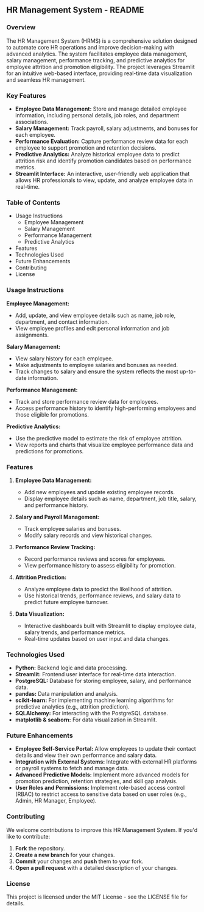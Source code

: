 ## HR Management System - README

### Overview

The HR Management System (HRMS) is a comprehensive solution designed to automate core HR operations and improve decision-making with advanced analytics. The system facilitates employee data management, salary management, performance tracking, and predictive analytics for employee attrition and promotion eligibility. The project leverages Streamlit for an intuitive web-based interface, providing real-time data visualization and seamless HR management.

### Key Features

* **Employee Data Management:** Store and manage detailed employee information, including personal details, job roles, and department associations.
* **Salary Management:** Track payroll, salary adjustments, and bonuses for each employee.
* **Performance Evaluation:** Capture performance review data for each employee to support promotion and retention decisions.
* **Predictive Analytics:** Analyze historical employee data to predict attrition risk and identify promotion candidates based on performance metrics.
* **Streamlit Interface:** An interactive, user-friendly web application that allows HR professionals to view, update, and analyze employee data in real-time.

### Table of Contents

* Usage Instructions
    * Employee Management
    * Salary Management
    * Performance Management
    * Predictive Analytics
* Features
* Technologies Used
* Future Enhancements
* Contributing
* License

### Usage Instructions

**Employee Management:**

* Add, update, and view employee details such as name, job role, department, and contact information.
* View employee profiles and edit personal information and job assignments.

**Salary Management:**

* View salary history for each employee.
* Make adjustments to employee salaries and bonuses as needed.
* Track changes to salary and ensure the system reflects the most up-to-date information.

**Performance Management:**

* Track and store performance review data for employees.
* Access performance history to identify high-performing employees and those eligible for promotions.

**Predictive Analytics:**

* Use the predictive model to estimate the risk of employee attrition.
* View reports and charts that visualize employee performance data and predictions for promotions.

### Features

1. **Employee Data Management:**
    * Add new employees and update existing employee records.
    * Display employee details such as name, department, job title, salary, and performance history.

2. **Salary and Payroll Management:**
    * Track employee salaries and bonuses.
    * Modify salary records and view historical changes.

3. **Performance Review Tracking:**
    * Record performance reviews and scores for employees.
    * View performance history to assess eligibility for promotion.

4. **Attrition Prediction:**
    * Analyze employee data to predict the likelihood of attrition.
    * Use historical trends, performance reviews, and salary data to predict future employee turnover.

5. **Data Visualization:**
    * Interactive dashboards built with Streamlit to display employee data, salary trends, and performance metrics.
    * Real-time updates based on user input and data changes.

### Technologies Used

* **Python:** Backend logic and data processing.
* **Streamlit:** Frontend user interface for real-time data interaction.
* **PostgreSQL:** Database for storing employee, salary, and performance data.
* **pandas:** Data manipulation and analysis.
* **scikit-learn:** For implementing machine learning algorithms for predictive analytics (e.g., attrition prediction).
* **SQLAlchemy:** For interacting with the PostgreSQL database.
* **matplotlib & seaborn:** For data visualization in Streamlit.

### Future Enhancements

* **Employee Self-Service Portal:** Allow employees to update their contact details and view their own performance and salary data.
* **Integration with External Systems:** Integrate with external HR platforms or payroll systems to fetch and manage data.
* **Advanced Predictive Models:** Implement more advanced models for promotion prediction, retention strategies, and skill gap analysis.
* **User Roles and Permissions:** Implement role-based access control (RBAC) to restrict access to sensitive data based on user roles (e.g., Admin, HR Manager, Employee).

### Contributing

We welcome contributions to improve this HR Management System. If you'd like to contribute:

1. **Fork** the repository.
2. **Create a new branch** for your changes.
3. **Commit** your changes and **push** them to your fork.
4. **Open a pull request** with a detailed description of your changes.

### License

This project is licensed under the MIT License - see the LICENSE file for details.
